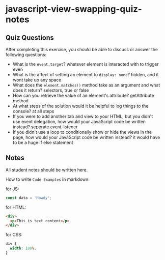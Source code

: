 # javascript-view-swapping-quiz-notes

## Quiz Questions

After completing this exercise, you should be able to discuss or answer the following questions:

- What is the `event.target`?
  whatever element is interacted with to trigger even
- What is the affect of setting an element to `display: none`?
  hidden, and it wont take up any space
- What does the `element.matches()` method take as an argument and what does it return?
  selectors, true or false
- How can you retrieve the value of an element's attribute?
  getAttribute method
- At what steps of the solution would it be helpful to log things to the console?
  at all steps
- If you were to add another tab and view to your HTML, but you didn't use event delegation, how would your JavaScript code be written instead?
  seperate event listener
- If you didn't use a loop to conditionally show or hide the views in the page, how would your JavaScript code be written instead?
  it would have to be a huge if else statement

## Notes

All student notes should be written here.

How to write `Code Examples` in markdown

for JS:

```javascript
const data = 'Howdy';
```

for HTML:

```html
<div>
  <p>This is text content</p>
</div>
```

for CSS:

```css
div {
  width: 100%;
}
```
